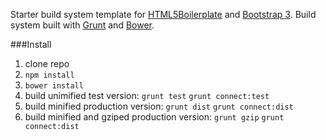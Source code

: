 Starter build system template for [HTML5Boilerplate][1] and [Bootstrap 3][2].  Build system built with [Grunt][3] and [Bower][4].

###Install

1.  clone repo
2.  `npm install`
3.  `bower install`
4.  build unimified test version:
  `grunt test`
  `grunt connect:test`
5.  build minified production version:
  `grunt dist`
  `grunt connect:dist`
6.  build minified and gziped production version:
  `grunt gzip`
  `grunt connect:dist`

[1]:http://html5boilerplate.com/
[2]:http://getbootstrap.com/
[3]:http://gruntjs.com/
[4]:http://bower.io/
